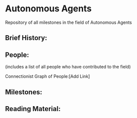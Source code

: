 # Autonomous Agents
Repository of all milestones in the field of Autonomous Agents

## Brief History:


## People: 
(includes a list of all people who have contributed to the field)

Connectionist Graph of People:[Add Link]

## Milestones:

## Reading Material: 

